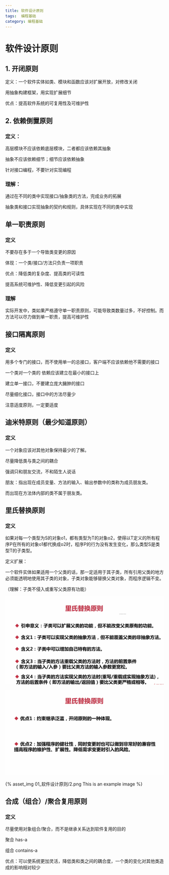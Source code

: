 ```yaml
---
title: 软件设计原则
tags:  编程基础
category: 编程基础
---
```



# 软件设计原则

## 1. 开闭原则

定义：一个软件实体如类、模块和函数应该对扩展开放，对修改关闭

用抽象构建框架，用实现扩展细节

优点：提高软件系统的可复用性及可维护性



## 2. 依赖倒置原则

### 定义：

高层模块不应该依赖底层模块，二者都应该依赖其抽象



抽象不应该依赖细节；细节应该依赖抽象

针对接口编程，不要针对实现编程



### 理解：

通过在不同的类中实现接口/抽象类的方法，完成业务的拓展

抽象类和接口实现抽象的契约和规则，具体实现在不同的类中实现



## 单一职责原则

### 定义

不要存在多于一个导致类变更的原因



体现：一个类/接口/方法只负责一项职责

优点：降低类的复杂度、提高类的可读性

提高系统可维护性、降低变更引起的风险



### 理解

实际开发中，类如果严格遵守单一职责原则，可能导致类数量过多，不好控制。而方法可以尽力做到单一职责，提高可维护性



## 接口隔离原则

### 定义

用多个专门的接口，而不使用单一的总接口，客户端不应该依赖他不需要的接口



一个类对一个类的 依赖应该建立在最小的接口上

建立单一接口，不要建立庞大臃肿的接口

尽量细化接口，接口中的方法尽量少

注意适度原则，一定要适度



## 迪米特原则（最少知道原则）

### 定义

一个对象应该对其他对象保持最少的了解。



尽量降低类与类之间的耦合

强调只和朋友交流，不和陌生人说话

朋友：指出现在成员变量、方法的输入、输出参数中的类称为成员朋友类。

而出现在方法体内部的类不属于朋友类。



## 里氏替换原则

### 定义

如果对每一个类型为S的对象o1，都有类型为T的对象o2，使得以T定义的所有程序P在所有的对象o1都代换成o2时，程序P的行为没有发生变化，那么类型S是类型T的子类型。



定义扩展：

一个软件实体如果适用一个父类的话，那一定适用于其子类，所有引用父类的地方必须能透明地使用其子类的对象，子类对象能够替换父类对象，而程序逻辑不变。

（理解：子类不侵入或重写父类原有功能）

![原则](/images/01_软件设计原则/1.png)



![优点](/images/01_软件设计原则/2.png)


{% asset_img 01_软件设计原则/2.png This is an example image %}


## 合成（组合）/聚合复用原则

### 定义

尽量使用对象组合/聚合，而不是继承关系达到软件复用的目的



聚合 has-a 

组合 contains-a

优点：可以使系统更加灵活，降低类和类之间的耦合度，一个类的变化对其他类造成的影响相对较少


